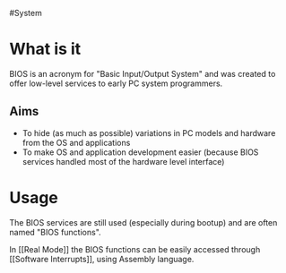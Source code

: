#System

# What is it
BIOS is an acronym for "Basic Input/Output System" and was created to offer low-level services to early PC system programmers. 

## Aims
- To hide (as much as possible) variations in PC models and hardware from the OS and applications
- To make OS and application development easier (because BIOS services handled most of the hardware level interface)

# Usage
The BIOS services are still used (especially during bootup) and are often named "BIOS functions". 

In [[Real Mode]] the BIOS functions can be easily accessed through [[Software Interrupts]], using Assembly language. 

